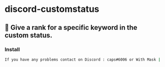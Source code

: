 # discord-customstatus
## 📝 Give a rank for a specific keyword in the custom status.

### Install
```bash
If you have any problems contact on Discord : caps#6006 or With Mask | ດຽວ#5672 
```


